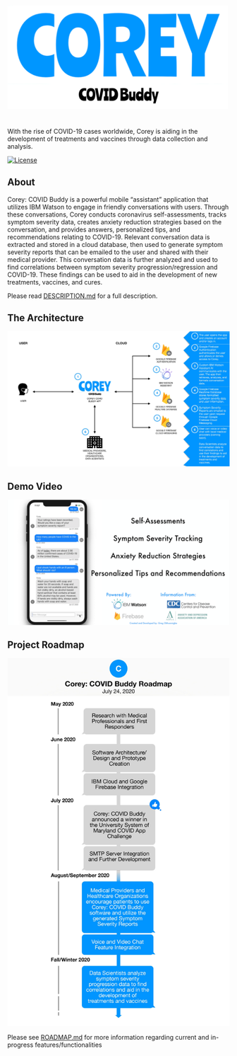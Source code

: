 <img src="CoreyCOVIDBuddy/Images/CoreyCOVIDBuddy_Logo.png" alt="Corey: COVID Buddy Logo" width="500"/>

#

With the rise of COVID-19 cases worldwide, Corey is aiding in the development of treatments and vaccines through data collection and analysis.

[![License](https://img.shields.io/badge/License-Apache%202.0-blue.svg)](https://opensource.org/licenses/Apache-2.0)

## About

Corey: COVID Buddy is a powerful mobile “assistant” application that utilizes IBM Watson to engage in friendly conversations with users. Through these conversations, Corey conducts coronavirus self-assessments, tracks symptom severity data, creates anxiety reduction strategies based on the conversation, and provides answers, personalized tips, and recommendations relating to COVID-19. Relevant conversation data is extracted and stored in a cloud database, then used to generate symptom severity reports that can be emailed to the user and shared with their medical provider. This conversation data is further analyzed and used to find correlations between symptom severity progression/regression and COVID-19. These findings can be used to aid in the development of new treatments, vaccines, and cures.

Please read [DESCRIPTION.md](DESCRIPTION.md) for a full description.

## The Architecture 

<img src="CoreyCOVIDBuddy/Images/CoreyArchitecture.jpg" alt="Corey's Architecture"/>

## Demo Video

<a href="https://drive.google.com/file/d/1ucBqYdOMGNbS-yfYtu7mbUKnyPslxjQ_/view?usp=sharing" title="Corey: COVID Buddy Demo Video"><img src="CoreyCOVIDBuddy/Images/CoreyCurrentUserFeatures.png" alt="Corey: COVID Buddy Demo Video" /></a>

## Project Roadmap

<img src="CoreyCOVIDBuddy/Images/CoreyRoadmap.jpg" alt="Corey Project Roadmap"/>

Please see [ROADMAP.md](ROADMAP.md) for more information regarding current and in-progress features/functionalities
